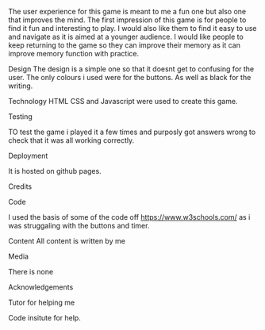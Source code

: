 
The user experience for this game is meant to me a fun one but also one that improves the mind. The first impression of this game is for people to find it fun and interesting to play. I would also like them to find it easy to use and navigate as it is aimed at a younger audience. I would like people to keep returning to the game so they can improve their memory as it can improve memory function with practice.

Design 
The design is a simple one so that it doesnt get to confusing for the user. The only colours i used were for the buttons. As well as black for the writing.

Technology
 HTML CSS and Javascript were used to create this game.
 
 Testing 
 
 TO test the game i played it a few times and purposly got answers wrong to check that it was all working correctly.
 
 Deployment 
 
 It is hosted on github pages.
 
 
 Credits 
 
 Code
  
 I used the basis of some of the code off https://www.w3schools.com/ as i was struggaling with the buttons and timer.
 
 Content 
 All content is written by me
 
 Media 
  
 There is none
  
  Acknowledgements 
  
  Tutor for helping me 
  
  Code insitute for help.
  
